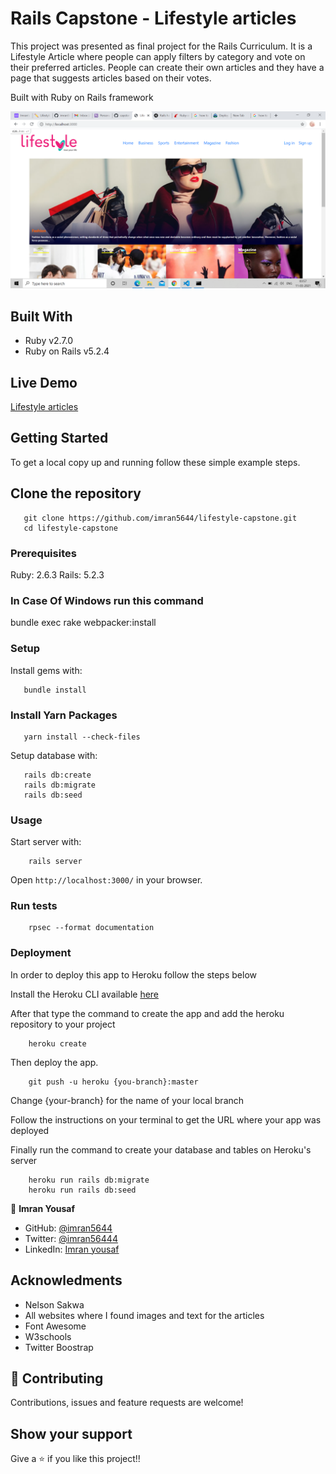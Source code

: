 # Rails Capstone - Lifestyle articles

This project was presented as final project for the Rails Curriculum. It is a Lifestyle Article where people can apply filters by category and vote on their preferred articles.
People can create their own articles and they have a page that suggests articles based on their votes.

Built with Ruby on Rails framework 

![screenshot](./docs/Screenshot.png)

## Built With

- Ruby v2.7.0
- Ruby on Rails v5.2.4


## Live Demo

[Lifestyle articles](https://quiet-refuge-35992.herokuapp.com/)


## Getting Started

To get a local copy up and running follow these simple example steps.

## Clone the repository

```
   git clone https://github.com/imran5644/lifestyle-capstone.git
   cd lifestyle-capstone
```

### Prerequisites

Ruby: 2.6.3
Rails: 5.2.3

### In Case Of Windows run this command
bundle exec rake webpacker:install


### Setup

Install gems with:

```
   bundle install
```

### Install Yarn Packages

```
   yarn install --check-files
```


Setup database with:

```
   rails db:create
   rails db:migrate
   rails db:seed
```

### Usage

Start server with:

```
    rails server
```

Open `http://localhost:3000/` in your browser.

### Run tests

```
    rpsec --format documentation
```


### Deployment

In order to deploy this app to Heroku follow the steps below

Install the Heroku CLI available [here](https://devcenter.heroku.com/articles/heroku-cli)

After that type the command to create the app and add the heroku repository to your project

```
    heroku create
```

Then deploy the app.

```
    git push -u heroku {you-branch}:master
```
    
Change {your-branch} for the name of your local branch

Follow the instructions on your terminal to get the URL where your app was deployed


Finally run the command to create your database and tables on Heroku's server

```
    heroku run rails db:migrate
    heroku run rails db:seed
``` 

👤 **Imran Yousaf**

- GitHub: [@imran5644](https://github.com/imran5644/)
- Twitter: [@imran56444](https://twitter.com/imran56444)
- LinkedIn: [Imran yousaf](https://www.linkedin.com/in/imran-yousaf5644/)

## Acknowledments
- Nelson Sakwa
- All websites where I found images and text for the articles
- Font Awesome
- W3schools
- Twitter Boostrap

## 🤝 Contributing

Contributions, issues and feature requests are welcome!

## Show your support

Give a ⭐️ if you like this project!!
